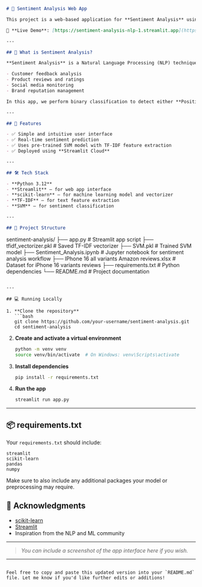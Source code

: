 ```markdown
# 🧠 Sentiment Analysis Web App

This project is a web-based application for **Sentiment Analysis** using a pre-trained **Support Vector Machine (SVM)** model and **TF-IDF** vectorization. It classifies the sentiment of a user-input sentence as **Positive** or **Negative**.

🔗 **Live Demo**: [https://sentiment-analysis-nlp-1.streamlit.app](https://sentiment-analysis-nlp-1.streamlit.app)

---

## 📌 What is Sentiment Analysis?

**Sentiment Analysis** is a Natural Language Processing (NLP) technique used to determine whether textual data expresses a positive, negative, or neutral sentiment. It has wide applications in areas like:

- Customer feedback analysis  
- Product reviews and ratings  
- Social media monitoring  
- Brand reputation management  

In this app, we perform binary classification to detect either **Positive** or **Negative** sentiment based on the input text.

---

## 🚀 Features

- ✅ Simple and intuitive user interface
- ✅ Real-time sentiment prediction
- ✅ Uses pre-trained SVM model with TF-IDF feature extraction
- ✅ Deployed using **Streamlit Cloud**

---

## 🛠️ Tech Stack

- **Python 3.12**
- **Streamlit** – for web app interface
- **scikit-learn** – for machine learning model and vectorizer
- **TF-IDF** – for text feature extraction
- **SVM** – for sentiment classification

---

## 📁 Project Structure

```

sentiment-analysis/
├── app.py                 # Streamlit app script
├── tfidf\_vectorizer.pkl   # Saved TF-IDF vectorizer
├── SVM.pkl                # Trained SVM model
├── Sentiment\_Analysis.ipynb  # Jupyter notebook for sentiment analysis workflow
├── IPhone 16 all variants Amazon reviews.xlsx  # Dataset for iPhone 16 variants reviews
├── requirements.txt       # Python dependencies
└── README.md              # Project documentation

````

---

## 💻 Running Locally

1. **Clone the repository**
   ```bash
   git clone https://github.com/your-username/sentiment-analysis.git
   cd sentiment-analysis
````

2. **Create and activate a virtual environment**

   ```bash
   python -m venv venv
   source venv/bin/activate  # On Windows: venv\Scripts\activate
   ```

3. **Install dependencies**

   ```bash
   pip install -r requirements.txt
   ```

4. **Run the app**

   ```bash
   streamlit run app.py
   ```

---

## 📦 requirements.txt

Your `requirements.txt` should include:

```
streamlit
scikit-learn
pandas
numpy
```

Make sure to also include any additional packages your model or preprocessing may require.

## 🙌 Acknowledgments

* [scikit-learn](https://scikit-learn.org/)
* [Streamlit](https://streamlit.io/)
* Inspiration from the NLP and ML community

---


> *You can include a screenshot of the app interface here if you wish.*

---

```

Feel free to copy and paste this updated version into your `README.md` file. Let me know if you'd like further edits or additions!
```
